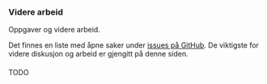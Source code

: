 ### Videre arbeid

Oppgaver og videre arbeid.

Det finnes en liste med åpne saker under [issues på GitHub](https://github.com/HL7Norway/LMDI/issues). De viktigste for videre diskusjon og arbeid er gjengitt på denne siden. 

#### 

TODO
